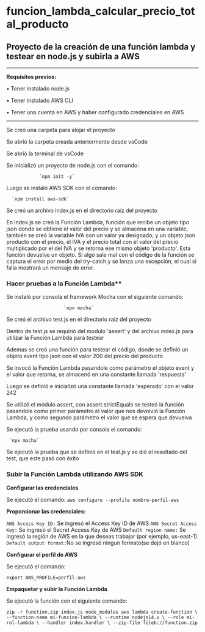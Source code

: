 # funcion_lambda_calcular_precio_total_producto

## Proyecto de la creación de una función lambda y testear en node.js y subirla a AWS
-----------------------------------------------------------------------

**Requisitos previos:**

• Tener instalado node.js 

• Tener instalado AWS CLI

• Tener una cuenta en AWS y haber configurado credenciales en AWS

-----------------------------------------------------------------------



Se creó una carpeta para alojar el proyecto

Se abrió la carpeta creada anteriormente desde vsCode 

Se abrió la terminal de vsCode

Se inicializó un proyecto de node.js con el comando:

                `npm init -y`
                
Luego se instaló AWS SDK con el comando:

      `npm install aws-sdk`
      
Se creó un archivo index.js en el directorio raíz del proyecto

En index.js se creó la Función Lambda, función que recibe un objeto tipo json donde se obtiene el valor del precio y se almacena en una variable, también se creó la  variable IVA con un valor ya 
designado, y un objeto json producto con el precio, el IVA y el precio total con el valor del precio multiplicado por el del IVA y se retorna ese mismo objeto 'producto'.
Esta función devuelve un objeto. Si algo sale mal con el código de la función se captura el error por medio del try-catch y se lanza una excepción, el cual si falla mostrará un mensaje de error.

### Hacer pruebas a la Función Lambda**

Se instaló por consola el framework Mocha con el siguiente comando: 

                         `npx mocha`
                         
Se creó el archivo test.js en el directorio raíz del proyecto 

Dentro de test.js se requirió del modulo 'assert' y del archivo index.js para utilizar la Función Lambda para testear

Ademas se creó una función para testear el código, donde se definió un objeto event tipo json con el valor 200 del precio del producto

Se invocó la Función Lambda pasandole como parámetro el objeto event y el valor que retorna, se almacenó en una constante llamada 'respuesta'

Luego se definió e inicializó una constante llamada 'esperado' con el valor 242

Se utilizó el módulo assert, con assert.strictEquals se testeó la función pasandole como primer parámetro el valor que nos devolvió la Función Lambda, y como segundo parámetro el valor que se espera que devuelva

Se ejecutó la prueba usando por consola el comando:

     `npx mocha`
     
Se ejecutó la prueba que se definió en el test.js y se dió el resultado del test, que este pasó con éxito

### Subir la Función Lambda utilizando AWS SDK


**Configurar las credenciales** 

 Se ejecutó el comando:
    `aws configure --profile nombre-perfil-aws`
    
**Proporcionar las credenciales:** 

`AWS Access Key ID:` Se ingresó el Access Key ID de AWS
`AWS Secret Access Key:` Se ingresó el Secret Access Key de AWS
`Default region name:` Se ingresó  la región de AWS en la que deseas trabajar (por ejemplo, us-east-1)
`Default output format:`No se ingresó ningun formato(se dejó en blanco)

**Configurar el perfil de AWS** 

Se ejecutó el comando: 

`export AWS_PROFILE=perfil-aws`

**Empaquetar y subir la Función Lambda** 

Se ejecutó la función con el siguiente comando:

`zip -r function.zip index.js node_modules
aws lambda create-function \
  --function-name mi-funcion-lambda \
  --runtime nodejs14.x \
  --role mi-rol-lambda \
  --handler index.handler \
  --zip-file fileb://function.zip`









